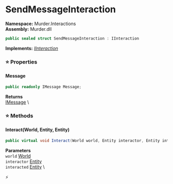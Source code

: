 # SendMessageInteraction

**Namespace:** Murder.Interactions \
**Assembly:** Murder.dll

```csharp
public sealed struct SendMessageInteraction : IInteraction
```

**Implements:** _[IInteraction](../../Bang/Interactions/IInteraction.html)_

### ⭐ Properties
#### Message
```csharp
public readonly IMessage Message;
```

**Returns** \
[IMessage](../../Bang/Components/IMessage.html) \
### ⭐ Methods
#### Interact(World, Entity, Entity)
```csharp
public virtual void Interact(World world, Entity interactor, Entity interacted)
```

**Parameters** \
`world` [World](../../Bang/World.html) \
`interactor` [Entity](../../Bang/Entities/Entity.html) \
`interacted` [Entity](../../Bang/Entities/Entity.html) \



⚡